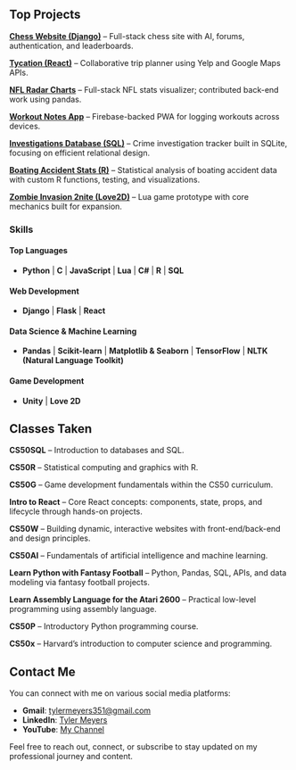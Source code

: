 ## Top Projects

**[Chess Website (Django)](https://github.com/tylermeyers351/CS50W-Final-Project-Chess-Website)** – Full-stack chess site with AI, forums, authentication, and leaderboards.

**[Tycation (React)](https://github.com/tylermeyers351/Project-Tango-Yankee)** – Collaborative trip planner using Yelp and Google Maps APIs.

**[NFL Radar Charts](https://github.com/tylermeyers351/NFL-Radar-Charts)** – Full-stack NFL stats visualizer; contributed back-end work using pandas.

**[Workout Notes App](https://github.com/tylermeyers351/Workout-Notes-App)** – Firebase-backed PWA for logging workouts across devices.

**[Investigations Database (SQL)](https://github.com/tylermeyers351/CS50SQL-Final-Investigations-Database)** – Crime investigation tracker built in SQLite, focusing on efficient relational design.

**[Boating Accident Stats (R)](https://github.com/tylermeyers351/CS50R-Final-Boats)** – Statistical analysis of boating accident data with custom R functions, testing, and visualizations.

**[Zombie Invasion 2nite (Love2D)](https://github.com/tylermeyers351/CS50-Final-Project-Love2d)** – Lua game prototype with core mechanics built for expansion.


### Skills

#### **Top Languages**  
- **Python** | **C** | **JavaScript** | **Lua** | **C#** | **R** | **SQL**

#### **Web Development**  
- **Django** | **Flask** | **React**

#### **Data Science & Machine Learning**  
- **Pandas** | **Scikit-learn** | **Matplotlib & Seaborn** | **TensorFlow** | **NLTK (Natural Language Toolkit)**

#### **Game Development**  
- **Unity** | **Love 2D**


## Classes Taken
**CS50SQL** – Introduction to databases and SQL.  

**CS50R** – Statistical computing and graphics with R.  

**CS50G** – Game development fundamentals within the CS50 curriculum.  

**Intro to React** – Core React concepts: components, state, props, and lifecycle through hands-on projects.  

**CS50W** – Building dynamic, interactive websites with front-end/back-end and design principles.  

**CS50AI** – Fundamentals of artificial intelligence and machine learning.  

**Learn Python with Fantasy Football** – Python, Pandas, SQL, APIs, and data modeling via fantasy football projects.  

**Learn Assembly Language for the Atari 2600** – Practical low-level programming using assembly language.  

**CS50P** – Introductory Python programming course.  

**CS50x** – Harvard’s introduction to computer science and programming.  


## Contact Me

You can connect with me on various social media platforms:
- **Gmail**: [tylermeyers351@gmail.com](mailto:tylermeyers351@gmail.com)  
- **LinkedIn**: [Tyler Meyers](https://www.linkedin.com/in/tyler-meyers-cpa/)  
- **YouTube**: [My Channel](https://www.youtube.com/channel/UCC0GU4l4EvXBIPPjMAMcxJw)  

Feel free to reach out, connect, or subscribe to stay updated on my professional journey and content.
